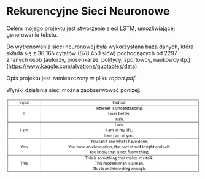 # Rekurencyjne Sieci Neuronowe

Celem mojego projektu jest stworzenie sieci LSTM, umożliwiającej generowanie tekstu.

Do wytrenowania sieci neuronowej była wykorzystana baza danych, która składa się z 36 165 cytatów (878 450 słów) pochodzących od 2297 znanych osób (autorzy, piosenkarze, politycy, sportowcy, naukowcy itp.) (https://www.kaggle.com/alvations/quotables/data)

Opis projektu jest zamieszczony w pliku _raport.pdf_.

Wyniki działania sieci można zaobserwować poniżej:

![](output.png)
